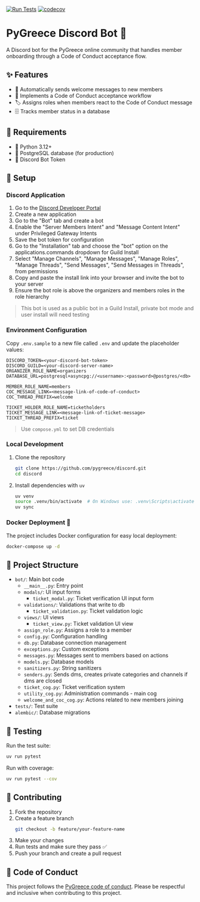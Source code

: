 [![Run Tests](https://github.com/pygreece/discord/actions/workflows/test.yml/badge.svg)](https://github.com/pygreece/discord/actions/workflows/test.yml)
[![codecov](https://codecov.io/github/pygreece/discord/graph/badge.svg?token=TRIHAIZE7D)](https://codecov.io/github/pygreece/discord)

# PyGreece Discord Bot 🤖

A Discord bot for the PyGreece online community that handles member onboarding through a Code of Conduct acceptance flow.

## ✨ Features

- 👋 Automatically sends welcome messages to new members
- 📜 Implements a Code of Conduct acceptance workflow
- 🏷️ Assigns roles when members react to the Code of Conduct message
- 🗄️ Tracks member status in a database

## 🔧 Requirements

- 🐍 Python 3.12+
- 🐘 PostgreSQL database (for production)
- 🔑 Discord Bot Token

## 🚀 Setup

### Discord Application

1. Go to the [Discord Developer Portal](https://discord.com/developers/applications)
2. Create a new application
3. Go to the "Bot" tab and create a bot
4. Enable the "Server Members Intent" and "Message Content Intent" under Privileged Gateway Intents
5. Save the bot token for configuration
6. Go to the "Installation" tab and choose the "bot" option on the applications.commands dropdown for Guild Install
7. Select "Manage Channels", "Manage Messages", "Manage Roles", "Manage Threads", "Send Messages", "Send Messages in Threads", from permissions
8. Copy and paste the install link into your browser and invite the bot to your server
9. Ensure the bot role is above the organizers and members roles in the role hierarchy

> This bot is used as a public bot in a Guild Install, private bot mode and user install will need testing

### Environment Configuration

Copy `.env.sample` to a new file called `.env` and update the placeholder values:
   ```dosini
   DISCORD_TOKEN=<your-discord-bot-token>
DISCORD_GUILD=<your-discord-server-name>
ORGANIZER_ROLE_NAME=organizers
DATABASE_URL=postgresql+asyncpg://<username>:<password>@postgres/<db>

MEMBER_ROLE_NAME=members
COC_MESSAGE_LINK=<message-link-of-code-of-conduct>
COC_THREAD_PREFIX=welcome

TICKET_HOLDER_ROLE_NAME=ticketholders
TICKET_MESSAGE_LINK=<message-link-of-ticket-message>
TICKET_THREAD_PREFIX=ticket
   ```

> Use `compose.yml` to set DB credentials

### Local Development

1. Clone the repository
   ```bash
   git clone https://github.com/pygreece/discord.git
   cd discord
   ```

2. Install dependencies with `uv`
   ```bash
   uv venv
   source .venv/bin/activate  # On Windows use: .venv\Scripts\activate
   uv sync
   ```

### Docker Deployment 🐳

The project includes Docker configuration for easy local deployment:

```bash
docker-compose up -d
```

## 📁 Project Structure

- `bot/`: Main bot code
  - `__main__.py`: Entry point
  - `modals/`: UI input forms
    - `ticket_modal.py`: Ticket verification UI input form
  - `validations/`: Validations that write to db
    - `ticket_validation.py`: Ticket validation logic
  - `views/`: UI views
    - `ticket_view.py`: Ticket validation UI view
  - `assign_role.py`: Assigns a role to a member
  - `config.py`: Configuration handling
  - `db.py`: Database connection management
  - `exceptions.py`: Custom exceptions
  - `messages.py`: Messages sent to members based on actions
  - `models.py`: Database models
  - `sanitizers.py`: String sanitizers
  - `senders.py`: Sends dms, creates private categories and channels if dms are closed
  - `ticket_cog.py`: Ticket verification system
  - `utility_cog.py`: Administration commands - main cog
  - `welcome_and_coc_cog.py`: Actions related to new members joining
- `tests/`: Test suite
- `alembic/`: Database migrations

## 🧪 Testing

Run the test suite:

```bash
uv run pytest
```

Run with coverage:

```bash
uv run pytest --cov
```

## 👥 Contributing

1. Fork the repository
2. Create a feature branch
   ```bash
   git checkout -b feature/your-feature-name
   ```
3. Make your changes
4. Run tests and make sure they pass ✅
5. Push your branch and create a pull request

## 💬 Code of Conduct

This project follows the [PyGreece code of conduct](https://pygreece.org/code-of-conduct/).
Please be respectful and inclusive when contributing to this project.
